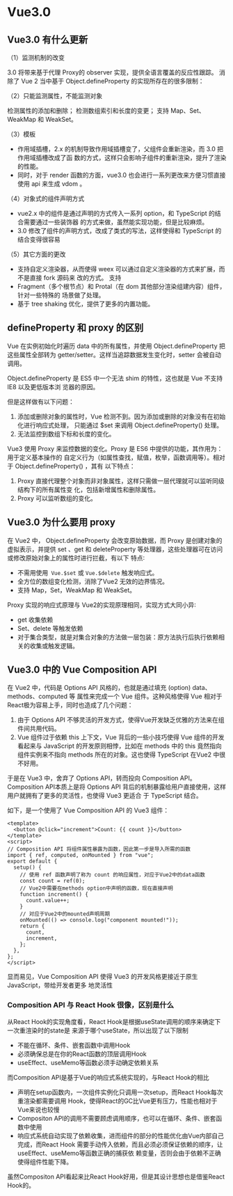 # Vue3.0

## Vue3.0 有什么更新

（1）监测机制的改变

 3.0 将带来基于代理 Proxy的 observer 实现，提供全语⾔覆盖的反应性跟踪。 消除了 Vue 2 当中基于 Object.defineProperty 的实现所存在的很多限制： 

（2）只能监测属性，不能监测对象 

检测属性的添加和删除； 检测数组索引和⻓度的变更； ⽀持 Map、Set、WeakMap 和 WeakSet。

（3）模板 

* 作⽤域插槽，2.x 的机制导致作⽤域插槽变了，⽗组件会重新渲染，⽽ 3.0 把作⽤域插槽改成了函 数的⽅式，这样只会影响⼦组件的重新渲染，提升了渲染的性能。 
* 同时，对于 render 函数的⽅⾯，vue3.0 也会进⾏⼀系列更改来⽅便习惯直接使⽤ api 来⽣成 vdom 。

（4）对象式的组件声明⽅式 

* vue2.x 中的组件是通过声明的⽅式传⼊⼀系列 option，和 TypeScript 的结合需要通过⼀些装饰器 的⽅式来做，虽然能实现功能，但是⽐较麻烦。
*  3.0 修改了组件的声明⽅式，改成了类式的写法，这样使得和 TypeScript 的结合变得很容易

（5）其它⽅⾯的更改 

* ⽀持⾃定义渲染器，从⽽使得 weex 可以通过⾃定义渲染器的⽅式来扩展，⽽不是直接 fork 源码来 改的⽅式。 ⽀持
* Fragment（多个根节点）和 Protal（在 dom 其他部分渲染组建内容）组件，针对⼀些特殊的 场景做了处理。 
* 基于 tree shaking 优化，提供了更多的内置功能。



## defineProperty 和 proxy 的区别

Vue 在实例初始化时遍历 data 中的所有属性，并使⽤ Object.defineProperty 把这些属性全部转为 getter/setter。这样当追踪数据发⽣变化时，setter 会被⾃动调⽤。 

Object.defineProperty 是 ES5 中⼀个⽆法 shim 的特性，这也就是 Vue 不⽀持 IE8 以及更低版本浏 览器的原因。 



但是这样做有以下问题：

1. 添加或删除对象的属性时，Vue 检测不到。因为添加或删除的对象没有在初始化进⾏响应式处理， 只能通过 $set 来调⽤ Object.defineProperty() 处理。 
2. ⽆法监控到数组下标和⻓度的变化。 



Vue3 使⽤ Proxy 来监控数据的变化。Proxy 是 ES6 中提供的功能，其作⽤为：⽤于定义基本操作的 ⾃定义⾏为（如属性查找，赋值，枚举，函数调⽤等）。相对于 Object.defineProperty() ，其有 以下特点：

1. Proxy 直接代理整个对象⽽⾮对象属性，这样只需做⼀层代理就可以监听同级结构下的所有属性变 化，包括新增属性和删除属性。
2.  Proxy 可以监听数组的变化。



## Vue3.0 为什么要用 proxy

在 Vue2 中， Object.defineProperty 会改变原始数据，⽽ Proxy 是创建对象的虚拟表示，并提供 set 、get 和 deleteProperty 等处理器，这些处理器可在访问或修改原始对象上的属性时进⾏拦截，有以下 特点∶ 

* 不需⽤使⽤` Vue.$set` 或 `Vue.$delete` 触发响应式。 
* 全⽅位的数组变化检测，消除了Vue2 ⽆效的边界情况。
* ⽀持 Map，Set，WeakMap 和 WeakSet。

Proxy 实现的响应式原理与 Vue2的实现原理相同，实现⽅式⼤同⼩异∶ 

* get 收集依赖
* Set、delete 等触发依赖 
* 对于集合类型，就是对集合对象的⽅法做⼀层包装：原⽅法执⾏后执⾏依赖相关的收集或触发逻辑。



## Vue3.0 中的 Vue Composition API

在 Vue2 中，代码是 Options API ⻛格的，也就是通过填充 (option) data、methods、computed 等 属性来完成⼀个 Vue 组件。这种⻛格使得 Vue 相对于 React极为容易上⼿，同时也造成了⼏个问题： 

1. 由于 Options API 不够灵活的开发⽅式，使得Vue开发缺乏优雅的⽅法来在组件间共⽤代码。 
2. Vue 组件过于依赖 this 上下⽂，Vue 背后的⼀些⼩技巧使得 Vue 组件的开发看起来与 JavaScript 的开发原则相悖，⽐如在 methods 中的 this 竟然指向组件实例来不指向 methods 所在的对象。这也使得 TypeScript 在Vue2 中很不好⽤。 

于是在 Vue3 中，舍弃了 Options API，转⽽投向 Composition API。Composition API本质上是将 Options API 背后的机制暴露给⽤户直接使⽤，这样⽤户就拥有了更多的灵活性，也使得 Vue3 更适合 于 TypeScript 结合。

 如下，是⼀个使⽤了 Vue Composition API 的 Vue3 组件：

```vue
<template>
  <button @click="increment">Count: {{ count }}</button>
</template>
<script>
// Composition API 将组件属性暴露为函数，因此第⼀步是导⼊所需的函数
import { ref, computed, onMounted } from "vue";
export default {
  setup() {
    // 使⽤ ref 函数声明了称为 count 的响应属性，对应于Vue2中的data函数
    const count = ref(0);
    // Vue2中需要在methods option中声明的函数，现在直接声明
    function increment() {
      count.value++;
    }
    // 对应于Vue2中的mounted声明周期
    onMounted(() => console.log("component mounted!"));
    return {
      count,
      increment,
    };
  },
};
</script>

```

显⽽易⻅，Vue Composition API 使得 Vue3 的开发⻛格更接近于原⽣ JavaScript，带给开发者更多 地灵活性



### Composition API 与 React Hook 很像，区别是什么

从React Hook的实现⻆度看，React Hook是根据useState调⽤的顺序来确定下⼀次重渲染时的state是 来源于哪个useState，所以出现了以下限制 

* 不能在循环、条件、嵌套函数中调⽤Hook 
* 必须确保总是在你的React函数的顶层调⽤Hook 
* useEffect、useMemo等函数必须⼿动确定依赖关系 

⽽Composition API是基于Vue的响应式系统实现的，与React Hook的相⽐ 

* 声明在setup函数内，⼀次组件实例化只调⽤⼀次setup，⽽React Hook每次重渲染都需要调⽤ Hook，使得React的GC⽐Vue更有压⼒，性能也相对于Vue来说也较慢
* Compositon API的调⽤不需要顾虑调⽤顺序，也可以在循环、条件、嵌套函数中使⽤ 
* 响应式系统⾃动实现了依赖收集，进⽽组件的部分的性能优化由Vue内部⾃⼰完成，⽽React Hook 需要⼿动传⼊依赖，⽽且必须必须保证依赖的顺序，让useEffect、useMemo等函数正确的捕获依 赖变量，否则会由于依赖不正确使得组件性能下降。 

虽然Compositon API看起来⽐React Hook好⽤，但是其设计思想也是借鉴React Hook的。